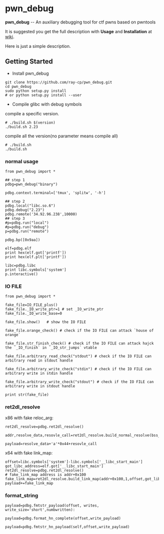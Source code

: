 # pwn_debug

**pwn_debug** -- An auxiliary debugging tool for ctf pwns based on pwntools

It is suggested you get the full description with **Usage** and **Installation** at [wiki](https://github.com/ray-cp/pwn_debug/wiki).

Here is just a simple description.

## Getting Started

* Install pwn_debug
```
git clone https://github.com/ray-cp/pwn_debug.git
cd pwn_debug
sudo python setup.py install 
# or python setup.py install --user
```

* Compile glibc with debug symbols

compile a specific version.
```
# ./build.sh $(version)
./build.sh 2.23
```

compile all the version(no parameter means compile all)
```
# ./build.sh  
./build.sh 
```


### normal usage

```
from pwn_debug import *

## step 1
pdbg=pwn_debug("binary")

pdbg.context.terminal=['tmux', 'splitw', '-h']

## step 2
pdbg.local("libc.so.6")
pdbg.debug("2.23")
pdbg.remote('34.92.96.238',10000)
## step 3
#p=pdbg.run("local")
#p=pdbg.run("debug")
p=pdbg.run("remote")

pdbg.bp([0x9aa])

elf=pdbg.elf
print hex(elf.got['printf'])
print hex(elf.plt['printf'])

libc=pdbg.libc
print libc.symbols['system']
p.interactive()

```

### IO FILE

```
from pwn_debug import *

fake_file=IO_FILE_plus()
fake_file._IO_write_ptr=1 # set _IO_write_ptr
fake_file._IO_write_base=0

fake_file.show()   # show the IO FILE

fake_file.orange_check() # check if the IO FILE can attack `house of orange`

fake_file.str_finish_check() # check if the IO FILE can attack hajck the `_IO_finish` in `_IO_str_jumps` vtable

fake_file.arbitrary_read_check("stdout") # check if the IO FILE can arbitrary read in stdout handle

fake_file.arbitrary_write_check("stdin") # check if the IO FILE can arbitrary write in stdin handle

fake_file.arbitrary_write_check("stdout") # check if the IO FILE can arbitrary write in stdout handle

print str(fake_file)
```

### ret2dl_resolve

x86 with fake reloc_arg:
```
ret2dl_resolve=pdbg.ret2dl_resolve()

addr,resolve_data,resovle_call=ret2dl_resolve.build_normal_resolve(bss_addr,'system',bss_addr+0x400)

payload=resolve_data+'a'*0x44+resovle_call
```

x64 with fake link_map:

```
offset=libc.symbols['system']-libc.symbols['__libc_start_main']
got_libc_address=elf.got['__libc_start_main']
ret2dl_resolve=pdbg.ret2dl_resolve()
# fake_link_map address is addr+0x100 
fake_link_map=ret2dl_resolve.build_link_map(addr+0x100,1,offset,got_libc_address)
payload+=fake_link_map
```

### format_string

```
payload=pdbg.fmtstr_payload(offset, writes, write_size='short',numbwritten):

payload=pdbg.format_hn_complete(offset,write_payload)

payload=pdbg.fmtstr_hn_payload(self,offset,write_payload)
```



